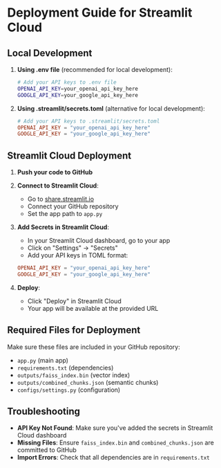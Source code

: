 # Deployment Guide for Streamlit Cloud

## Local Development

1. **Using .env file** (recommended for local development):
   ```bash
   # Add your API keys to .env file
   OPENAI_API_KEY=your_openai_api_key_here
   GOOGLE_API_KEY=your_google_api_key_here
   ```

2. **Using .streamlit/secrets.toml** (alternative for local development):
   ```toml
   # Add your API keys to .streamlit/secrets.toml
   OPENAI_API_KEY = "your_openai_api_key_here"
   GOOGLE_API_KEY = "your_google_api_key_here"
   ```

## Streamlit Cloud Deployment

1. **Push your code to GitHub**

2. **Connect to Streamlit Cloud**:
   - Go to [share.streamlit.io](https://share.streamlit.io)
   - Connect your GitHub repository
   - Set the app path to `app.py`

3. **Add Secrets in Streamlit Cloud**:
   - In your Streamlit Cloud dashboard, go to your app
   - Click on "Settings" → "Secrets"
   - Add your API keys in TOML format:
   ```toml
   OPENAI_API_KEY = "your_openai_api_key_here"
   GOOGLE_API_KEY = "your_google_api_key_here"
   ```

4. **Deploy**:
   - Click "Deploy" in Streamlit Cloud
   - Your app will be available at the provided URL

## Required Files for Deployment

Make sure these files are included in your GitHub repository:
- `app.py` (main app)
- `requirements.txt` (dependencies)
- `outputs/faiss_index.bin` (vector index)
- `outputs/combined_chunks.json` (semantic chunks)
- `configs/settings.py` (configuration)

## Troubleshooting

- **API Key Not Found**: Make sure you've added the secrets in Streamlit Cloud dashboard
- **Missing Files**: Ensure `faiss_index.bin` and `combined_chunks.json` are committed to GitHub
- **Import Errors**: Check that all dependencies are in `requirements.txt` 